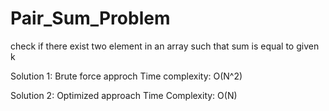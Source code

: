 # Pair_Sum_Problem
check if there exist two element in an array such that sum is equal to given k

Solution 1: Brute force approch
            Time complexity: O(N^2)

Solution 2: Optimized approach
            Time Complexity: O(N)
